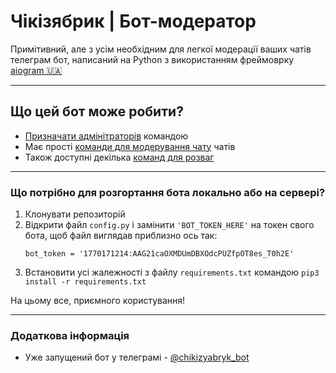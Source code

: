 
# Чікізябрик | Бот-модератор

Примітивний, але з усім необхідним для легкої модерації ваших чатів телеграм бот, написаний на Python з використанням фреймоврку [aiogram 🇺🇦](https://github.com/aiogram/aiogram)

---

## Що цей бот може робити?

- [Призначати адмінітраторів](https://telegra.ph/CH%D1%96k%D1%96zyabrik--Komandi-02-01#👮-Команди-для-призначення-адміністраторів) командою
- Має прості [команди для модерування чату](https://telegra.ph/CH%D1%96k%D1%96zyabrik--Komandi-02-01#🔧-Команди-для-модерації-чату) чатів
- Також доступні декілька [команд для розваг](https://telegra.ph/CH%D1%96k%D1%96zyabrik--Komandi-02-01#🤪-Команди-для-розваг)

---
### Що потрібно для розгортання бота локально або на сервері?
1. Клонувати репозиторій
2. Відкрити файл `config.py` і замінити `'BOT_TOKEN_HERE'` на токен свого бота, щоб файл виглядав приблизно ось так:
    ```
    bot_token = '1770171214:AAG21caOXMDUmDBXOdcPUZfpOT8es_T0h2E'
    ```
3. Встановити усі жалежності з файлу `requirements.txt` командою `pip3 install -r requirements.txt`

На цьому все, приємного користування!


---
### Додаткова інформація
- Уже запущений бот у телеграмі - [@chikizyabryk_bot](https://t.me/chikizyabryk_bot)
